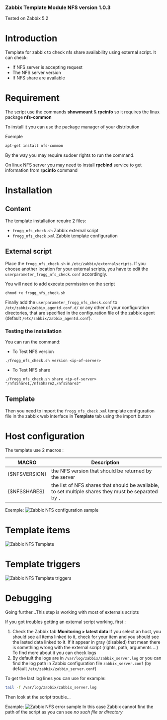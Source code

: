 ### Zabbix Template Module NFS version 1.0.3

Tested on Zabbix 5.2

# Introduction
Template for zabbix to check nfs share availability using external script.
It can check:
* If NFS server is accepting request
* The NFS server version
* If NFS share are available

# Requirement
The script use the commands **showmount** & **rpcinfo** so it requires the linux package **nfs-common**

To install it you can use the package manager of your distribution

Exemple
```bash
apt-get install nfs-common
```
By the way you may require sudoer rights to run the command.

On linux NFS server you may need to install **rpcbind** service to get information from **rpcinfo** command

# Installation

## Content
The template installation require 2 files:
* `frogg_nfs_check.sh` Zabbix external script
* `frogg_nfs_check.xml` Zabbix template configuration

## External script

Place the `frogg_nfs_check.sh` in `/etc/zabbix/externalscripts`. If you choose another location for your external scripts, you have to edit the `userparameter_frogg_nfs_check.conf` accordingly.

You will need to add execute permission on the script
```console
chmod +x frogg_nfs_check.sh 
```

Finally add the `userparameter_frogg_nfs_check.conf` to `/etc/zabbix/zabbix_agentd.conf.d/` or any other of your configuration directories, that are specified in the configuration file of the zabbix agent (default `/etc/zabbix/zabbix_agentd.conf`).

### Testing the installation

You can run the command:
- To Test NFS version
```
./frogg_nfs_check.sh version <ip-of-server>
```
- To Test NFS share
```
./frogg_nfs_check.sh share <ip-of-server> "/nfsShare1,/nfsShare2,/nfsShare3"
```
## Template

Then you need to import the `frogg_nfs_check.xml` template configuration file in the zabbix web interface in **Template** tab using the import button

# Host configuration
The template use 2 macros :

MACRO | Description
----- | -----------
{$NFSVERSION} | the NFS version that should be returned by the server
{$NFSSHARES} | the list of NFS shares that should be available, to set multiple shares they must be separated by `,` 

Exemple:
![Zabbix NFS configuration sample](https://tool.frogg.fr/upload/github/zabbix-nfs/macros.png)

# Template items
![Zabbix NFS Template](https://tool.frogg.fr/upload/github/zabbix-nfs/items.png)

# Template triggers
![Zabbix NFS Template triggers](https://tool.frogg.fr/upload/github/zabbix-nfs/triggers.png)

# Debugging

Going further...This step is working with most of externals scripts

If you got troubles getting an external script working, first :
1. Check the Zabbix tab **Monitoring > latest data**
If you select an host, you should see all items linked to it, check for your item and you should see the lasted data linked to it.
If it appear in gray (disabled) that mean there is something wrong with the external script (rights, path, arguments ...)
To find more about it you can check logs
2. By default the logs are in `/var/log/zabbix/zabbix_server.log` or you can find the log path in Zabbix configuration file `zabbix_server.conf` (by default `/etc/zabbix/zabbix_server.conf`)

To get the last log lines you can use for example:
```bash
tail -f /var/log/zabbix/zabbix_server.log
```
Then look at the script trouble...

Example:
![Zabbix NFS error sample](https://tool.frogg.fr/upload/github/zabbix-nfs/error.png)
In this case Zabbix cannot find the path of the script as you can see *no such file or directory*
